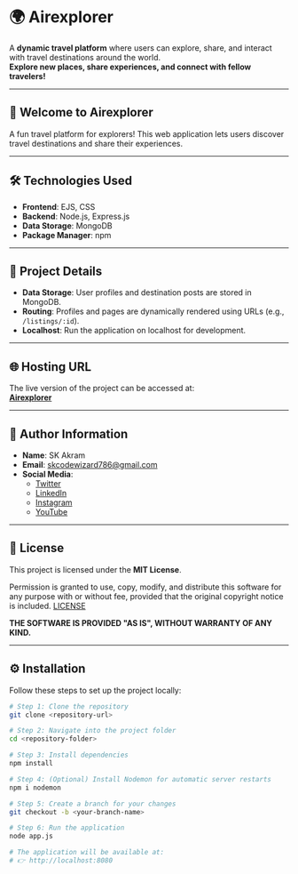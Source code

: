 # 🌍 **Airexplorer**

A **dynamic travel platform** where users can explore, share, and interact with travel destinations around the world.  
**Explore new places, share experiences, and connect with fellow travelers!**

---

## 🎉 **Welcome to Airexplorer**

A fun travel platform for explorers! This web application lets users discover travel destinations and share their experiences.

---

## 🛠️ **Technologies Used**

- **Frontend**: EJS, CSS  
- **Backend**: Node.js, Express.js  
- **Data Storage**: MongoDB  
- **Package Manager**: npm  

---

## 📂 **Project Details**

- **Data Storage**: User profiles and destination posts are stored in MongoDB.  
- **Routing**: Profiles and pages are dynamically rendered using URLs (e.g., `/listings/:id`).  
- **Localhost**: Run the application on localhost for development.

---

## 🌐 **Hosting URL**

The live version of the project can be accessed at:  
**[Airexplorer](https://airexplorer.onrender.com/)**

---

## 👤 **Author Information**

- **Name**: SK Akram  
- **Email**: skcodewizard786@gmail.com  
- **Social Media**:  
  - [Twitter](https://twitter.com/akramcodez)  
  - [LinkedIn](https://www.linkedin.com/in/sk-akram-aaa903318/)  
  - [Instagram](https://instagram.com/akramcodez)  
  - [YouTube](https://youtube.com/@akramcodez)  

---

## 📜 License  

This project is licensed under the **MIT License**.  

Permission is granted to use, copy, modify, and distribute this software for any purpose with or without fee, provided that the original copyright notice is included. [LICENSE](/LICENSE) 

**THE SOFTWARE IS PROVIDED "AS IS", WITHOUT WARRANTY OF ANY KIND.**

---

## ⚙️ **Installation**

Follow these steps to set up the project locally:

```bash
# Step 1: Clone the repository
git clone <repository-url>

# Step 2: Navigate into the project folder
cd <repository-folder>

# Step 3: Install dependencies
npm install

# Step 4: (Optional) Install Nodemon for automatic server restarts
npm i nodemon

# Step 5: Create a branch for your changes
git checkout -b <your-branch-name>

# Step 6: Run the application
node app.js

# The application will be available at:
# 👉 http://localhost:8080


